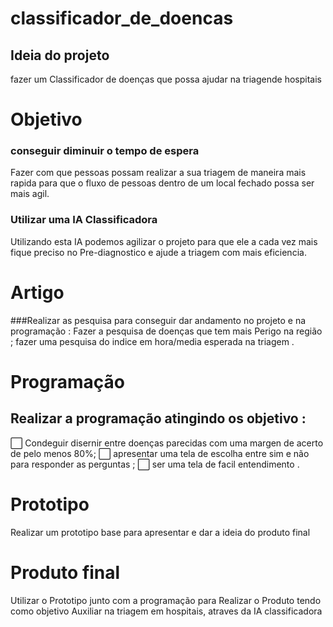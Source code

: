 # classificador_de_doencas
## Ideia do projeto 
fazer um Classificador de doenças que possa ajudar na triagende hospitais
# Objetivo 
### conseguir diminuir o tempo de espera
Fazer com que pessoas possam realizar a sua triagem de maneira mais rapida para que o fluxo de pessoas dentro de um local fechado possa ser mais agil.
### Utilizar uma IA Classificadora
Utilizando esta IA podemos agilizar o projeto para que ele a cada vez mais fique preciso no Pre-diagnostico e ajude a triagem com mais eficiencia.
# Artigo 
###Realizar as pesquisa para conseguir dar andamento no projeto e na programação :
Fazer a pesquisa de doenças que tem mais Perigo na região ;
fazer uma pesquisa do indice em hora/media esperada na triagem .
# Programação
## Realizar a programação atingindo os objetivo :
⬜️ Condeguir disernir entre doenças parecidas com uma margen de acerto de pelo menos 80%;
⬜️ apresentar uma tela de escolha entre sim e não para responder as perguntas ;
⬜️ ser uma tela de facil entendimento .
# Prototipo
Realizar um prototipo base para apresentar e dar a ideia do produto final
# Produto final
Utilizar o Prototipo junto com a programação para Realizar o Produto tendo como objetivo Auxiliar na triagem em hospitais, atraves da IA classificadora

